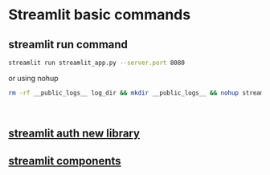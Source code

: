 # Streamlit basic commands

## streamlit run command

```bash
streamlit run streamlit_app.py --server.port 8080
```
or using nohup
```bash
rm -rf __public_logs__ log_dir && mkdir __public_logs__ && nohup streamlit run streamlit_app.py --server.port 8080 >> __public_logs__/out 2>> __public_logs__/error & echo $! > task_id.txt
```
</br>

## [streamlit auth new library](https://github.com/GauriSP10/streamlit_login_auth_ui)

## [streamlit components](https://streamlit.io/components)